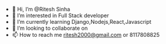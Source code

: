 - 👋 Hi, I’m @Ritesh Sinha
- 👀 I’m interested in Full Stack developer
- 🌱 I’m currently learning Django,Nodejs,React,Javascript
- 💞️ I’m looking to collaborate on 
- 📫 How to reach me ritesh2000@gmail.com or 8117808825

<!---
inductionotg/inductionotg is a ✨ special ✨ repository because its `README.md` (this file) appears on your GitHub profile.
You can click the Preview link to take a look at your changes.
--->
